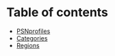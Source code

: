 # Table of contents

* [PSNprofiles](README.md)
* [Categories](categories.md)
* [Regions](regions.md)